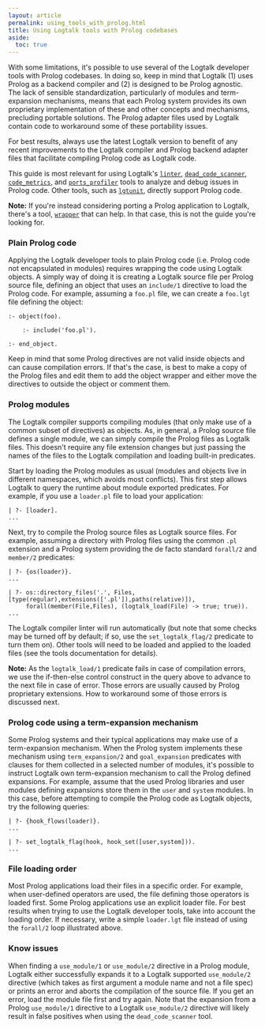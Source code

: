 ```yaml
---
layout: article
permalink: using_tools_with_prolog.html
title: Using Logtalk tools with Prolog codebases
aside:
  toc: true
---
```


With some limitations, it's possible to use several of the Logtalk developer
tools with Prolog codebases. In doing so, keep in mind that Logtalk (1) uses
Prolog as a backend compiler and (2) is designed to be Prolog agnostic. The
lack of sensible standardization, particularly of modules and term-expansion
mechanisms, means that each Prolog system provides its own proprietary
implementation of these and other concepts and mechanisms, precluding portable
solutions. The Prolog adapter files used by Logtalk contain code to workaround
some of these portability issues.

For best results, always use the latest Logtalk version to benefit of any
recent improvements to the Logtalk compiler and Prolog backend adapter files
that facilitate compiling Prolog code as Logtalk code.

This guide is most relevant for using Logtalk's [`linter`](tools.html#lint-checker),
[`dead_code_scanner`](tools.html#dead-code-scanner), [`code_metrics`](tools.html#code-metrics),
and [`ports_profiler`](tools.html#ports-profiler) tools to analyze and debug
issues in Prolog code. Other tools, such as [`lgtunit`](tools.html#testing),
directly support Prolog code.

**Note:** If you're instead considering porting a Prolog application to Logtalk,
there's a tool, [`wrapper`](tools.html#prolog-porting) that can help. In that
case, this is not the guide you're looking for.

### Plain Prolog code

Applying the Logtalk developer tools to plain Prolog code (i.e. Prolog code
not encapsulated in modules) requires wrapping the code using Logtalk objects.
A simply way of doing it is creating a Logtalk source file per Prolog source
file, defining an object that uses an `include/1` directive to load the
Prolog code. For example, assuming a `foo.pl` file, we can create a `foo.lgt`
file defining the object:

	:- object(foo).
	
	    :- include('foo.pl').
	
	:- end_object.

Keep in mind that some Prolog directives are not valid inside objects and
can cause compilation errors. If that's the case, is best to make a copy
of the Prolog files and edit them to add the object wrapper and either
move the directives to outside the object or comment them.


### Prolog modules

The Logtalk compiler supports compiling modules (that only make use of a
common subset of directives) as objects. As, in general, a Prolog source
file defines a single module, we can simply compile the Prolog files
as Logtalk files. This doesn't require any file extension changes but just
passing the names of the files to the Logtalk compilation and loading
built-in predicates.

Start by loading the Prolog modules as usual (modules and objects live
in different namespaces, which avoids most conflicts). This first step
allows Logtalk to query the runtime about module exported predicates.
For example, if you use a `loader.pl` file to load your application:

	| ?- [loader].
	...

Next, try to compile the Prolog source files as Logtalk source files. For
example, assuming a directory with Prolog files using the common `.pl`
extension and a Prolog system providing the de facto standard `forall/2`
and `member/2` predicates:

	| ?- {os(loader)}.
	...
	
	| ?- os::directory_files('.', Files, [type(regular),extensions(['.pl']),paths(relative)]),
	     forall(member(File,Files), (logtalk_load(File) -> true; true)).
	...

The Logtalk compiler linter will run automatically (but note that some checks
may be turned off by default; if so, use the `set_logtalk_flag/2` predicate to
turn them on). Other tools will need to be loaded and applied to the loaded
files (see the tools documentation for details).

**Note:** As the `logtalk_load/1` predicate fails in case of compilation errors,
we use the if-then-else control construct in the query above to advance to the
next file in case of error. Those errors are usually caused by Prolog proprietary
extensions. How to workaround some of those errors is discussed next.

### Prolog code using a term-expansion mechanism

Some Prolog systems and their typical applications may make use of a
term-expansion mechanism. When the Prolog system implements these mechanism
using `term_expansion/2` and `goal_expansion` predicates with clauses for
them collected in a selected number of modules, it's possible to instruct
Logtalk own term-expansion mechanism to call the Prolog defined expansions.
For example, assume that the used Prolog libraries and user modules
defining expansions store them in the `user` and `system` modules. In this
case, before attempting to compile the Prolog code as Logtalk objects, try
the following queries:

	| ?- {hook_flows(loader)}.
	...

	| ?- set_logtalk_flag(hook, hook_set([user,system])).
	...

### File loading order

Most Prolog applications load their files in a specific order. For example,
when user-defined operators are used, the file defining those operators is
loaded first. Some Prolog applications use an explicit loader file. For
best results when trying to use the Logtalk developer tools, take into
account the loading order. If necessary, write a simple `loader.lgt` file
instead of using the `forall/2` loop illustrated above.

### Know issues

When finding a `use_module/1` or `use_module/2` directive in a Prolog module,
Logtalk either successfully expands it to a Logtalk supported `use_module/2`
directive (which takes as first argument a module name and not a file spec)
or prints an error and aborts the compilation of the source file. If you get
an error, load the module file first and try again. Note that the expansion
from a Prolog `use_module/1` directive to a Logtalk `use_module/2` directive
will likely result in false positives when using the `dead_code_scanner` tool.
